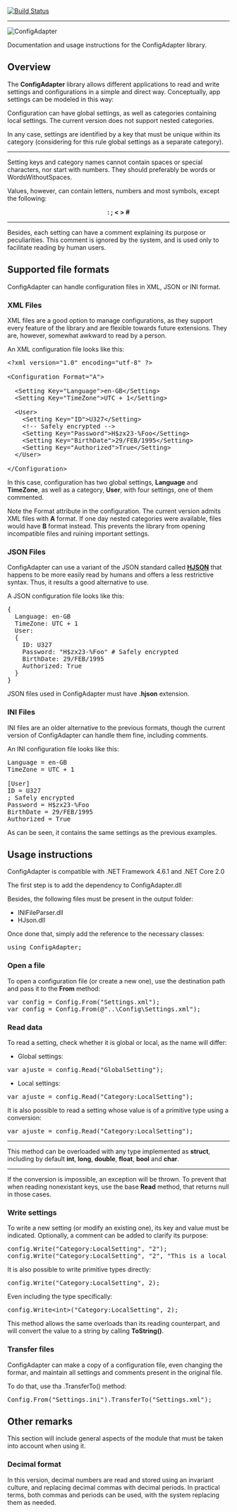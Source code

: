 [![Build Status](https://carlubian.visualstudio.com/GitHub%20Interop/_apis/build/status/ConfigAdapter%20Build)](https://carlubian.visualstudio.com/GitHub%20Interop/_build/latest?definitionId=15)
<hr/>

![ConfigAdapter](https://carlubian.azurewebsites.net/images/ConfigAdapterV2.png?maxAge=2592000 "ConfigAdapter")

Documentation and usage instructions for the ConfigAdapter library.

## Overview
The <strong>ConfigAdapter</strong> library allows different applications to read and write settings and configurations in a simple and direct way. Conceptually, app settings can be modeled in this way:

Configuration can have global settings, as well as categories containing local settings. The current version does not support nested categories.

In any case, settings are identified by a key that must be unique within its category (considering for this rule global settings as a separate category).

<hr/>
Setting keys and category names cannot contain spaces or special characters, nor start with numbers. They should preferably be words or WordsWithoutSpaces.

Values, however, can contain letters, numbers and most symbols, except the following:

<center><strong>: ; < > #</strong></center>
<hr/>

Besides, each setting can have a comment explaining its purpose or peculiarities. This comment is ignored by the system, and is used only to facilitate reading by human users.

## Supported file formats
ConfigAdapter can handle configuration files in XML, JSON or INI format.

### XML Files
XML files are a good option to manage configurations, as they support every feature of the library and are flexible towards future extensions. They are, however, somewhat awkward to read by a person.

An XML configuration file looks like this:

<pre>&lt;?xml version="1.0" encoding="utf-8" ?&gt;

&lt;Configuration Format="A"&gt;

  &lt;Setting Key="Language"&gt;en-GB&lt;/Setting&gt;
  &lt;Setting Key="TimeZone"&gt;UTC + 1&lt;/Setting&gt;

  &lt;User>
    &lt;Setting Key="ID"&gt;U327&lt;/Setting&gt;
    &lt;!-- Safely encrypted --&gt;
    &lt;Setting Key="Password"&gt;H$zx23-%Foo&lt;/Setting&gt;
    &lt;Setting Key="BirthDate"&gt;29/FEB/1995&lt;/Setting&gt;
    &lt;Setting Key="Authorized"&gt;True&lt;/Setting&gt;
  &lt;/User&gt;

&lt;/Configuration&gt;
</pre>

In this case, configuration has two global settings, <strong>Language</strong> and <strong>TimeZone</strong>, as well as a category, <strong>User</strong>, with four settings, one of them commented.

Note the Format attribute in the configuration. The current version admits XML files with <strong>A</strong> format. If one day nested categories were available, files would have <strong>B</strong> format instead. This prevents the library from opening incompatible files and ruining important settings.

### JSON Files
ConfigAdapter can use a variant of the JSON standard called <strong>[HJSON](http://www.hjson.org)</strong> that happens to be more easily read by humans and offers a less restrictive syntax. Thus, it results a good alternative to use.

A JSON configuration file looks like this:

<pre>
{
  Language: en-GB
  TimeZone: UTC + 1
  User:
  {
    ID: U327
    Password: "H$zx23-%Foo" # Safely encrypted
    BirthDate: 29/FEB/1995
    Authorized: True
  }
}
</pre>

JSON files used in ConfigAdapter must have <strong>.hjson</strong> extension.

### INI Files
INI files are an older alternative to the previous formats, though the current version of ConfigAdapter can handle them fine, including comments.

An INI configuration file looks like this:

<pre>Language = en-GB
TimeZone = UTC + 1

[User]
ID = U327
; Safely encrypted
Password = H$zx23-%Foo
BirthDate = 29/FEB/1995
Authorized = True
</pre>

As can be seen, it contains the same settings as the previous examples.

## Usage instructions
ConfigAdapter is compatible with .NET Framework 4.6.1 and .NET Core 2.0

The first step is to add the dependency to ConfigAdapter.dll

Besides, the following files must be present in the output folder:
* INIFileParser.dll
* HJson.dll

Once done that, simply add the reference to the necessary classes:

<pre>using ConfigAdapter;</pre>

### Open a file
To open a configuration file (or create a new one), use the destination path and pass it to the <strong>From</strong> method:

<pre>var config = Config.From("Settings.xml");
var config = Config.From(@"..\Config\Settings.xml");
</pre>

### Read data
To read a setting, check whether it is global or local, as the name will differ:
* Global settings: 
<pre>var ajuste = config.Read("GlobalSetting");</pre>
* Local settings:
<pre>var ajuste = config.Read("Category:LocalSetting");</pre>

It is also possible to read a setting whose value is of a primitive type using a conversion:

<pre>var ajuste = config.Read<int>("Category:LocalSetting");</pre>

<hr/>
This method can be overloaded with any type implemented as <strong>struct</strong>, including by default <strong>int</strong>, <strong>long</strong>, <strong>double</strong>, <strong>float</strong>, <strong>bool</strong> and <strong>char</strong>.
<hr/>

If the conversion is impossible, an exception will be thrown. To prevent that when reading nonexistant keys, use the base <strong>Read</strong> method, that returns null in those cases.

### Write settings
To write a new setting (or modify an existing one), its key and value must be indicated. Optionally, a comment can be added to clarify its purpose:

<pre>config.Write("Category:LocalSetting", "2");
config.Write("Category:LocalSetting", "2", "This is a local setting");
</pre>

It is also possible to write primitive types directly:

<pre>config.Write("Category:LocalSetting", 2);</pre>

Even including the type specifically:

<pre>config.Write&lt;int&gt;("Category:LocalSetting", 2);</pre>

This method allows the same overloads than its reading counterpart, and will convert the value to a string by calling <strong>ToString()</strong>.

### Transfer files
ConfigAdapter can make a copy of a configuration file, even changing the formar, and maintain all settings and comments present in the original file.

To do that, use tha .TransferTo() method:

<pre>Config.From("Settings.ini").TransferTo("Settings.xml");</pre>

## Other remarks
This section will include general aspects of the module that must be taken into account when using it.

### Decimal format
In this version, decimal numbers are read and stored using an invariant culture, and replacing decimal commas with decimal periods. In practical terms, both commas and periods can be used, with the system replacing them as needed.
